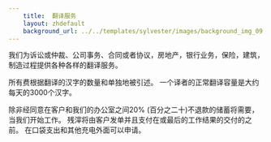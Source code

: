 ```yaml
---
    title:  翻译服务 
    layout: zhdefault
    background_url: ../../templates/sylvester/images/background_img_09.jpg
---
```

我们为诉讼或仲裁、公司事务、合同或者协议，房地产，银行业务，保险，建筑，制造过程提供各种各样的翻译服务。

所有费根据翻译的汉字的数量和单独地被引述。 一个译者的正常翻译容量是大约每天的3000个汉字。

除非经同意在客户和我们的办公室之间20% (百分之二十)不退款的储蓄将需要，当我们开始工作。 残滓将由客户发单并且支付在或最后的工作结果的交付的之前。 在口袋支出和其他充电外面可以申请。

